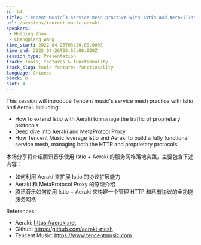 ```yaml
---
id: b4
title: "Tencent Music’s service mesh practice with Istio and Aeraki(Istio + Aeraki 在腾讯音乐的服务网格落地)"
url: /sessions/tencent-music-aeraki
speakers:
 - Huabing Zhao
 - ChengQiang Wang
time_start: 2022-04-26T03:20:00.000Z
time_end: 2022-04-26T03:55:00.000Z
session_type: Presentation
track: Tools, features & functionality
track_slug: tools-features-functionality
language: Chinese
block: b
slot: 4
---
```


This session will introduce Tencent music's service mesh practice with Istio and Aeraki. Including:
 
 * How to extend Istio with Aeraki to manage the traffic of proprietary protocols 
 * Deep dive into Aeraki and MetaProtcol Proxy 
 * How Tencent Music leverage Istio and Aeraki to build a fully functional service mesh, managing both the HTTP and proprietary protocols 
 
 本场分享将介绍腾讯音乐使用 Istio + Aeraki 的服务网格落地实践，主要包含下述内容：
 * 如何利用 Aeraki 来扩展 Istio 的协议扩展能力
 * Aeraki 和 MetaProtocol Proxy 的原理介绍
 * 腾讯音乐如何使用 Istio + Aeraki 来构建一个管理 HTTP 和私有协议的全功能服务网格
 
References:
 - Aeraki: https://aeraki.net  
 - Github: https://github.com/aeraki-mesh 
 - Tencent Music: https://www.tencentmusic.com